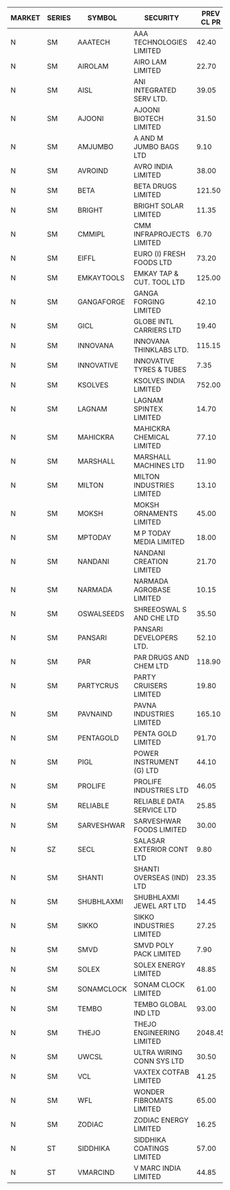 


| MARKET | SERIES | SYMBOL | SECURITY | PREV CL PR | OPEN PRICE | HIGH PRICE | LOW PRICE | CLOSE PRICE | NET TRDVAL | NET TRDQTY | CORP IND | HI 52 WK | LO 52 WK |
| ----- | ----- | ----- | ----- | ----- | ----- | ----- | ----- | ----- | ----- | ----- | ----- | ----- | ----- |
| N | SM | AAATECH | AAA TECHNOLOGIES LIMITED | 42.40 | 42.40 | 42.50 | 42.25 | 42.25 | 2420700.00 | 57000 |  | 51.00 | 42.00 |
| N | SM | AIROLAM | AIRO LAM LIMITED | 22.70 | 20.40 | 22.70 | 20.40 | 22.70 | 129300.00 | 6000 |  | 36.00 | 17.35 |
| N | SM | AISL | ANI INTEGRATED SERV LTD. | 39.05 | 40.95 | 40.95 | 37.20 | 39.85 | 790980.00 | 20400 |  | 41.40 | 14.30 |
| N | SM | AJOONI | AJOONI BIOTECH LIMITED | 31.50 | 31.50 | 31.50 | 31.05 | 31.50 | 3774067.00 | 119988 |  | 36.50 | 6.35 |
| N | SM | AMJUMBO | A AND M JUMBO BAGS LTD | 9.10 | 9.40 | 9.40 | 9.40 | 9.40 | 75200.00 | 8000 |  | 14.40 | 5.85 |
| N | SM | AVROIND | AVRO INDIA LIMITED | 38.00 | 37.00 | 37.00 | 37.00 | 37.00 | 74000.00 | 2000 |  | 51.00 | 35.00 |
| N | SM | BETA | BETA DRUGS LIMITED | 121.50 | 122.50 | 127.55 | 121.50 | 125.10 | 1092680.00 | 8800 |  | 140.80 | 42.55 |
| N | SM | BRIGHT | BRIGHT SOLAR LIMITED | 11.35 | 10.35 | 11.95 | 10.35 | 10.50 | 130050.00 | 12000 |  | 15.55 | 4.70 |
| N | SM | CMMIPL | CMM INFRAPROJECTS LIMITED | 6.70 | 6.70 | 6.70 | 6.70 | 6.70 | 40200.00 | 6000 |  | 6.70 | 2.25 |
| N | SM | EIFFL | EURO (I) FRESH FOODS LTD | 73.20 | 74.00 | 76.85 | 74.00 | 76.85 | 120680.00 | 1600 |  | 129.40 | 64.80 |
| N | SM | EMKAYTOOLS | EMKAY TAP & CUT. TOOL LTD | 125.00 | 119.00 | 119.00 | 119.00 | 119.00 | 71400.00 | 600 |  | 130.00 | 58.65 |
| N | SM | GANGAFORGE | GANGA FORGING LIMITED | 42.10 | 42.50 | 43.60 | 42.50 | 43.45 | 2068400.00 | 48000 |  | 43.60 | 9.50 |
| N | SM | GICL | GLOBE INTL CARRIERS LTD | 19.40 | 20.30 | 20.30 | 20.30 | 20.30 | 152250.00 | 7500 |  | 23.80 | 16.90 |
| N | SM | INNOVANA | INNOVANA THINKLABS LTD. | 115.15 | 120.90 | 120.90 | 120.90 | 120.90 | 120900.00 | 1000 |  | 125.00 | 70.25 |
| N | SM | INNOVATIVE | INNOVATIVE TYRES & TUBES | 7.35 | 7.00 | 7.70 | 7.00 | 7.50 | 110100.00 | 15000 |  | 10.35 | 5.60 |
| N | SM | KSOLVES | KSOLVES INDIA LIMITED | 752.00 | 755.00 | 755.00 | 755.00 | 755.00 | 226500.00 | 300 |  | 755.00 | 102.05 |
| N | SM | LAGNAM | LAGNAM SPINTEX LIMITED | 14.70 | 15.00 | 15.00 | 15.00 | 15.00 | 45000.00 | 3000 |  | 19.65 | 6.60 |
| N | SM | MAHICKRA | MAHICKRA CHEMICAL LIMITED | 77.10 | 77.60 | 77.90 | 77.60 | 77.90 | 233250.00 | 3000 |  | 84.25 | 70.00 |
| N | SM | MARSHALL | MARSHALL MACHINES LTD | 11.90 | 11.35 | 11.35 | 11.35 | 11.35 | 68100.00 | 6000 |  | 15.50 | 4.85 |
| N | SM | MILTON | MILTON INDUSTRIES LIMITED | 13.10 | 13.15 | 13.75 | 13.00 | 13.70 | 1670460.00 | 123200 |  | 16.35 | 7.00 |
| N | SM | MOKSH | MOKSH ORNAMENTS LIMITED | 45.00 | 45.00 | 47.00 | 45.00 | 47.00 | 5909850.00 | 126000 |  | 50.80 | 21.00 |
| N | SM | MPTODAY | M P TODAY MEDIA LIMITED | 18.00 | 18.00 | 18.00 | 18.00 | 18.00 | 36000.00 | 2000 |  | 19.25 | 9.70 |
| N | SM | NANDANI | NANDANI CREATION LIMITED | 21.70 | 22.50 | 22.50 | 22.50 | 22.50 | 112500.00 | 5000 |  | 25.25 | 7.65 |
| N | SM | NARMADA | NARMADA AGROBASE LIMITED | 10.15 | 10.15 | 10.15 | 10.10 | 10.10 | 655920.00 | 64800 |  | 16.70 | 10.10 |
| N | SM | OSWALSEEDS | SHREEOSWAL S AND CHE LTD | 35.50 | 36.00 | 36.50 | 36.00 | 36.50 | 290000.00 | 8000 |  | 50.45 | 21.80 |
| N | SM | PANSARI | PANSARI DEVELOPERS LTD. | 52.10 | 53.00 | 53.00 | 53.00 | 53.00 | 636000.00 | 12000 |  | 53.00 | 21.90 |
| N | SM | PAR | PAR DRUGS AND CHEM LTD | 118.90 | 120.60 | 123.95 | 120.60 | 123.95 | 489100.00 | 4000 |  | 135.75 | 31.20 |
| N | SM | PARTYCRUS | PARTY CRUISERS LIMITED | 19.80 | 20.75 | 20.75 | 20.75 | 20.75 | 83000.00 | 4000 |  | 39.90 | 16.55 |
| N | SM | PAVNAIND | PAVNA INDUSTRIES LIMITED | 165.10 | 165.10 | 165.10 | 165.10 | 165.10 | 132080.00 | 800 |  | 167.00 | 165.05 |
| N | SM | PENTAGOLD | PENTA GOLD LIMITED | 91.70 | 96.15 | 96.20 | 96.15 | 96.15 | 5194500.00 | 54000 |  | 102.00 | 15.40 |
| N | SM | PIGL | POWER INSTRUMENT (G) LTD | 44.10 | 44.95 | 46.25 | 44.10 | 46.25 | 1444400.00 | 32000 |  | 46.25 | 8.90 |
| N | SM | PROLIFE | PROLIFE INDUSTRIES LTD | 46.05 | 44.00 | 44.00 | 44.00 | 44.00 | 132000.00 | 3000 |  | 67.90 | 30.50 |
| N | SM | RELIABLE | RELIABLE DATA SERVICE LTD | 25.85 | 25.80 | 26.00 | 25.80 | 25.90 | 310560.00 | 12000 |  | 31.40 | 19.95 |
| N | SM | SARVESHWAR | SARVESHWAR FOODS LIMITED | 30.00 | 31.00 | 31.00 | 28.60 | 30.95 | 528080.00 | 17600 |  | 31.05 | 8.80 |
| N | SZ | SECL | SALASAR EXTERIOR CONT LTD | 9.80 | 10.20 | 10.20 | 9.35 | 9.85 | 178650.00 | 18000 |  | 16.00 | 9.35 |
| N | SM | SHANTI | SHANTI OVERSEAS (IND) LTD | 23.35 | 23.50 | 23.50 | 23.50 | 23.50 | 105750.00 | 4500 |  | 24.65 | 14.00 |
| N | SM | SHUBHLAXMI | SHUBHLAXMI JEWEL ART LTD | 14.45 | 14.85 | 14.85 | 14.85 | 14.85 | 14850.00 | 1000 |  | 29.90 | 12.05 |
| N | SM | SIKKO | SIKKO INDUSTRIES LIMITED | 27.25 | 25.90 | 27.30 | 25.90 | 27.30 | 860000.00 | 32000 |  | 33.80 | 11.60 |
| N | SM | SMVD | SMVD POLY PACK LIMITED | 7.90 | 8.20 | 8.25 | 7.70 | 7.70 | 63900.00 | 8000 |  | 12.00 | 6.45 |
| N | SM | SOLEX | SOLEX ENERGY LIMITED | 48.85 | 51.25 | 51.25 | 51.25 | 51.25 | 410000.00 | 8000 |  | 51.25 | 20.15 |
| N | SM | SONAMCLOCK | SONAM CLOCK LIMITED | 61.00 | 65.50 | 65.50 | 60.35 | 61.25 | 561300.00 | 9000 |  | 65.50 | 37.50 |
| N | SM | TEMBO | TEMBO GLOBAL IND LTD | 93.00 | 97.00 | 97.00 | 92.00 | 95.00 | 764000.00 | 8000 |  | 260.80 | 83.30 |
| N | SM | THEJO | THEJO ENGINEERING LIMITED | 2048.45 | 2099.90 | 2237.00 | 2099.90 | 2130.50 | 9788550.00 | 4500 |  | 2237.00 | 350.55 |
| N | SM | UWCSL | ULTRA WIRING CONN SYS LTD | 30.50 | 29.05 | 29.05 | 29.05 | 29.05 | 116200.00 | 4000 |  | 30.75 | 22.65 |
| N | SM | VCL | VAXTEX COTFAB LIMITED | 41.25 | 39.20 | 39.20 | 39.20 | 39.20 | 235200.00 | 6000 |  | 44.95 | 17.00 |
| N | SM | WFL | WONDER FIBROMATS LIMITED | 65.00 | 66.00 | 66.00 | 66.00 | 66.00 | 105600.00 | 1600 |  | 84.70 | 42.70 |
| N | SM | ZODIAC | ZODIAC ENERGY LIMITED | 16.25 | 16.90 | 17.05 | 16.90 | 17.05 | 339400.00 | 20000 |  | 23.75 | 11.50 |
| N | ST | SIDDHIKA | SIDDHIKA COATINGS LIMITED | 57.00 | 57.05 | 57.05 | 54.15 | 57.00 | 559500.00 | 10000 |  | 58.45 | 52.00 |
| N | ST | VMARCIND | V MARC INDIA LIMITED | 44.85 | 42.65 | 43.00 | 42.65 | 42.65 | 1409550.00 | 33000 |  | 49.25 | 42.65 |



